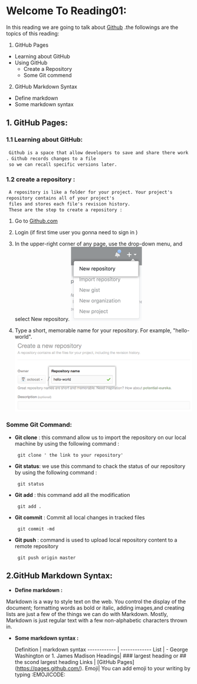 # Welcome To Reading01:

In this reading we are going to talk about [Github](https://github.com/ ) .the followings are the topics of 
this reading:

 1. GitHub Pages
   - Learning about GitHub
   - Using GitHub
      - Create a Repository
      - Some Git commend
    
 2. GitHub Markdown Syntax
   - Define markdown
   - Some markdown syntax
   


## 1. GitHub Pages: 
### 1.1  Learning about GitHub:
     Github is a space that allow developers to save and share there work . Github records changes to a file
     so we can recall specific versions later.
 ### 1.2 create a repository :
     A repository is like a folder for your project. Your project's repository contains all of your project's 
     files and stores each file's revision history. 
     These are the step to create a repository :

1. Go to [Github.com](https://github.com/)

2. Login (if first time user you gonna  need to sign in )

3. In the upper-right corner of any page, use the  drop-down menu, and select New repository.
       ![](images/repo-create.png/)



4. Type a short, memorable name for your repository. For example, "hello-world".
       ![](images/create-repository-name.png/)

### Somme Git Command:

- **Git clone** : this command allow us to import the repository on our local machine by using the following command :

       git clone ' the link to your repository'
        
- **Git status**: we use this command to chack the status of our repository by using the following command :

       git status
   
- **Git add** : this command add all the modification 

       git add .
  
- **Git commit** : Commit all local changes in tracked files

       git commit -md
    
- **Git push** : command is used to upload local repository content to a remote repository

       git push origin master
    
    
## 2.GitHub Markdown Syntax:

- **Define markdown :** 

 Markdown is a way to style text on the web. You control the display of the document; formatting words as bold or italic, adding images,and creating lists are just a few of the things we can do with Markdown. Mostly, Markdown is just regular text with a few non-alphabetic characters thrown in.
 

- **Some markdown syntax :**

   Definition  | markdown syntax
------------ | -------------
List | - George Washington or 1. James Madison
Headings| ### largest heading or ##  the scond largest heading
Links | [GitHub Pages] (https://pages.github.com/).
Emoji| You can add emoji to your writing by typing :EMOJICODE:


      

